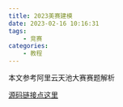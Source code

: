 ```yaml
---
title: 2023美赛建模
date: 2023-02-16 10:16:31
tags:
	- 竞赛
categories:
	- 教程
---
```


本文参考阿里云天池大赛赛题解析

<a href="https://github.com/changshanzhao/alibaba_tianchi_book" target="_blank" >源码链接点这里</a>

